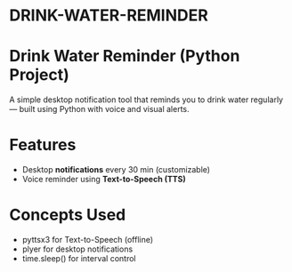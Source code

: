 # DRINK-WATER-REMINDER

# Drink Water Reminder (Python Project)

A simple desktop notification tool that reminds you to drink water regularly — built using Python with voice and visual alerts.

# Features

- Desktop **notifications** every 30 min (customizable)
- Voice reminder using **Text-to-Speech (TTS)**

# Concepts Used

- pyttsx3 for Text-to-Speech (offline)
- plyer for desktop notifications
- time.sleep() for interval control

